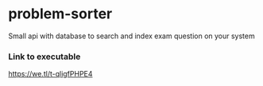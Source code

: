# problem-sorter
Small api with database to search and index exam question on your system


### Link to executable
https://we.tl/t-qligfPHPE4
